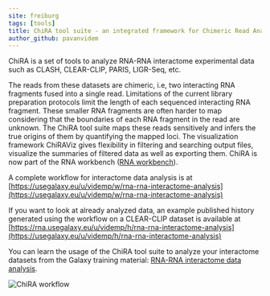 ```yaml
---
site: freiburg
tags: [tools]
title: ChiRA tool suite - an integrated framework for Chimeric Read Analysis from RNA-RNA interactome data
author_github: pavanvidem
---
```


ChiRA is a set of tools to analyze RNA-RNA interactome experimental data such as CLASH, CLEAR-CLIP, PARIS, LIGR-Seq, etc.

The reads from these datasets are chimeric, i.e, two interacting RNA fragments fused into a single read. Limitations of the
current library preparation protocols limit the length of each sequenced interacting RNA fragment. These smaller RNA fragments
are often harder to map considering that the boundaries of each RNA fragment in the read are unknown. The ChiRA tool suite maps
these reads sensitively and infers the true origins of them by quantifying the mapped loci. The visualization framework
ChiRAViz gives flexibility in filtering and searching output files, visualize the summaries of filtered data as well as
exporting them. ChiRA is now part of the RNA workbench ([RNA workbench](https://rna.usegalaxy.eu/)).

A complete workflow for interactome data analysis is at [https://usegalaxy.eu/u/videmp/w/rna-rna-interactome-analysis](https://usegalaxy.eu/u/videmp/w/rna-rna-interactome-analysis)

If you want to look at already analyzed data, an example published history generated using the workflow on a CLEAR-CLIP dataset is available at [https://rna.usegalaxy.eu/u/videmp/h/rna-rna-interactome-analysis](https://usegalaxy.eu/u/videmp/h/rna-rna-interactome-analysis)

You can learn the usage of the ChiRA tool suite to analyze your interactome datasets from the Galaxy training material: [RNA-RNA interactome data analysis](https://galaxyproject.github.io/training-material/topics/transcriptomics/tutorials/rna-interactome/tutorial.html).

![ChiRA workflow](/assets/media/chira.png "ChiRA workflow. First the reads deduplicated and mapped to transcriptome. Then the mapped loci are merged based on overlapping. The merged loci are quantified and the interactions are scored and reported.")
